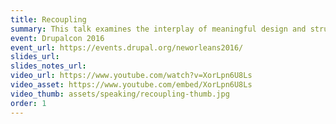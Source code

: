 ```yaml
---
title: Recoupling
summary: This talk examines the interplay of meaningful design and structured content, and explains several ways to give editors and designers more control without sacrificing the purity of decoupled content APIs.
event: Drupalcon 2016
event_url: https://events.drupal.org/neworleans2016/
slides_url: 
slides_notes_url: 
video_url: https://www.youtube.com/watch?v=XorLpn6U8Ls
video_asset: https://www.youtube.com/embed/XorLpn6U8Ls
video_thumb: assets/speaking/recoupling-thumb.jpg
order: 1
---
```

